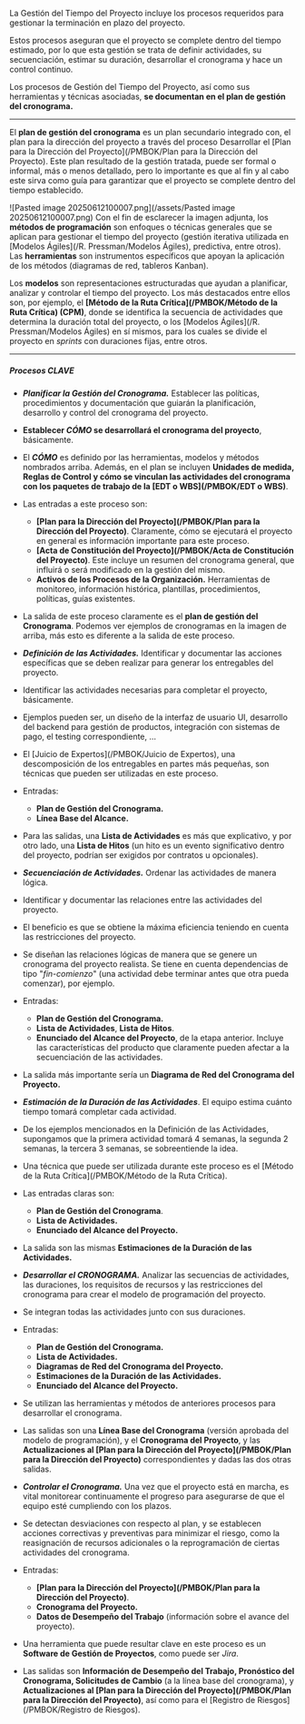 La Gestión del Tiempo del Proyecto incluye los procesos requeridos para gestionar la terminación en plazo del proyecto.

Estos procesos aseguran que el proyecto se complete dentro del tiempo estimado, por lo que esta gestión se trata de definir actividades, su secuenciación, estimar su duración, desarrollar el cronograma y hace un control continuo.

Los procesos de Gestión del Tiempo del Proyecto, así como sus herramientas y técnicas asociadas, **se documentan en el plan de gestión del cronograma.**
****
El **plan de gestión del cronograma** es un plan secundario integrado con, el plan para la dirección del proyecto a través del proceso Desarrollar el [Plan para la Dirección del Proyecto](/PMBOK/Plan para la Dirección del Proyecto).
Este plan resultado de la gestión tratada, puede ser formal o informal, más o menos detallado, pero lo importante es que al fin y al cabo este sirva como guía para garantizar que el proyecto se complete dentro del tiempo establecido.

![Pasted image 20250612100007.png](/assets/Pasted image 20250612100007.png)
Con el fin de esclarecer la imagen adjunta, los **métodos de programación** son enfoques o técnicas generales que se aplican para gestionar el tiempo del proyecto (gestión iterativa utilizada en [Modelos Ágiles](/R. Pressman/Modelos Ágiles), predictiva, entre otros). 
Las **herramientas** son instrumentos específicos que apoyan la aplicación de los métodos (diagramas de red, tableros Kanban).

Los **modelos** son representaciones estructuradas que ayudan a planificar, analizar y controlar el tiempo del proyecto. Los más destacados entre ellos son, por ejemplo, el **[Método de la Ruta Crítica](/PMBOK/Método de la Ruta Crítica) (CPM)**, donde se identifica la secuencia de actividades que determina la duración total del proyecto, o los [Modelos Ágiles](/R. Pressman/Modelos Ágiles) en sí mismos, para los cuales se divide el proyecto en *sprints* con duraciones fijas, entre otros. 
****
##### **Procesos CLAVE**
- ***Planificar la Gestión del Cronograma.*** Establecer las políticas, procedimientos y documentación que guiarán la planificación, desarrollo y control del cronograma del proyecto.
- **Establecer *CÓMO* se desarrollará el cronograma del proyecto**, básicamente.
- El ***CÓMO*** es definido por las herramientas, modelos y métodos nombrados arriba. Además, en el plan se incluyen **Unidades de medida, Reglas de Control y cómo se vinculan las actividades del cronograma con los paquetes de trabajo de la [EDT o WBS](/PMBOK/EDT o WBS)**.
- Las entradas a este proceso son:
	- **[Plan para la Dirección del Proyecto](/PMBOK/Plan para la Dirección del Proyecto)**. Claramente, cómo se ejecutará el proyecto en general es información importante para este proceso.
	- **[Acta de Constitución del Proyecto](/PMBOK/Acta de Constitución del Proyecto)**. Este incluye un resumen del cronograma general, que influirá o será modificado en la gestión del mismo.
	- **Activos de los Procesos de la Organización.** Herramientas de monitoreo, información histórica, plantillas, procedimientos, políticas, guías existentes. 
- La salida de este proceso claramente es el **plan de gestión del Cronograma**. Podemos ver ejemplos de cronogramas en la imagen de arriba, más esto es diferente a la salida de este proceso.  
	
- ***Definición de las Actividades.*** Identificar y documentar las acciones específicas que se deben realizar para generar los entregables del proyecto.
- Identificar las actividades necesarias para completar el proyecto, básicamente.
- Ejemplos pueden ser, un diseño de la interfaz de usuario UI, desarrollo del backend para gestión de productos, integración con sistemas de pago, el testing correspondiente, ... 
- El [Juicio de Expertos](/PMBOK/Juicio de Expertos), una descomposición de los entregables en partes más pequeñas, son técnicas que pueden ser utilizadas en este proceso.
- Entradas:
	- **Plan de Gestión del Cronograma.**
	- **Línea Base del Alcance.**
- Para las salidas, una **Lista de Actividades** es más que explicativo, y por otro lado, una **Lista de Hitos** (un hito es un evento significativo dentro del proyecto, podrían ser exigidos por contratos u opcionales).

- ***Secuenciación de Actividades.*** Ordenar las actividades de manera lógica.
- Identificar y documentar las relaciones entre las actividades del proyecto.
- El beneficio es que se obtiene la máxima eficiencia teniendo en cuenta las restricciones del proyecto.
- Se diseñan las relaciones lógicas de manera que se genere un cronograma del proyecto realista. Se tiene en cuenta dependencias de tipo "*fin-comienzo*" (una actividad debe terminar antes que otra pueda comenzar), por ejemplo.
- Entradas:
	- **Plan de Gestión del Cronograma.**
	- **Lista de Actividades**, **Lista de Hitos**.
	- **Enunciado del Alcance del Proyecto**, de la etapa anterior. Incluye las características del producto que claramente pueden afectar a la secuenciación de las actividades.
- La salida más importante sería un **Diagrama de Red del Cronograma del Proyecto.**

- ***Estimación de la Duración de las Actividades***. El equipo estima cuánto tiempo tomará completar cada actividad.
- De los ejemplos mencionados en la Definición de las Actividades, supongamos que la primera actividad tomará 4 semanas, la segunda 2 semanas, la tercera 3 semanas, se sobreentiende la idea.
- Una técnica que puede ser utilizada durante este proceso es el [Método de la Ruta Crítica](/PMBOK/Método de la Ruta Crítica). 
- Las entradas claras son:
	- **Plan de Gestión del Cronograma**.
	- **Lista de Actividades.**
	- **Enunciado del Alcance del Proyecto.**
- La salida son las mismas **Estimaciones de la Duración de las Actividades.**

- ***Desarrollar el CRONOGRAMA.*** Analizar las secuencias de actividades, las duraciones, los requisitos de recursos y las restricciones del cronograma para crear el modelo de programación del proyecto.
- Se integran todas las actividades junto con sus duraciones.
- Entradas:
	- **Plan de Gestión del Cronograma.**
	- **Lista de Actividades.**
	- **Diagramas de Red del Cronograma del Proyecto.**
	- **Estimaciones de la Duración de las Actividades.**
	- **Enunciado del Alcance del Proyecto.**
- Se utilizan las herramientas y métodos de anteriores procesos para desarrollar el cronograma.
- Las salidas son una **Línea Base del Cronograma** (versión aprobada del modelo de programación), y el **Cronograma del Proyecto**, y las **Actualizaciones al [Plan para la Dirección del Proyecto](/PMBOK/Plan para la Dirección del Proyecto)** correspondientes y dadas las dos otras salidas.

- ***Controlar el Cronograma.*** Una vez que el proyecto está en marcha, es vital monitorear continuamente el progreso para asegurarse de que el equipo esté cumpliendo con los plazos.
- Se detectan desviaciones con respecto al plan, y se establecen acciones correctivas y preventivas para minimizar el riesgo, como la reasignación de recursos adicionales o la reprogramación de ciertas actividades del cronograma.
- Entradas:
	- **[Plan para la Dirección del Proyecto](/PMBOK/Plan para la Dirección del Proyecto)**.
	- **Cronograma del Proyecto.**
	- **Datos de Desempeño del Trabajo** (información sobre el avance del proyecto).
- Una herramienta que puede resultar clave en este proceso es un **Software de Gestión de Proyectos**, como puede ser *Jira*.
- Las salidas son **Información de Desempeño del Trabajo, Pronóstico del Cronograma, Solicitudes de Cambio** (a la línea base del cronograma), y **Actualizaciones al [Plan para la Dirección del Proyecto](/PMBOK/Plan para la Dirección del Proyecto)**, así como para el [Registro de Riesgos](/PMBOK/Registro de Riesgos).


